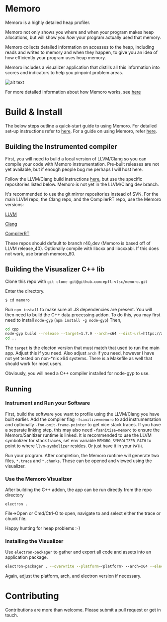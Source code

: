 # Memoro 

Memoro is a highly detailed heap profiler. 

Memoro not only shows you where and when your program makes heap allocations, but will show you _how_ your program actually used that memory.

Memoro collects detailed information on accesses to the heap, including reads and writes to memory and when they happen, to give you an idea of how efficiently your program uses heap memory. 

Memoro includes a visualizer application that distills all this information into scores and indicators to help you pinpoint problem areas. 

![alt text](assets/memoro_screen.png)

For more detailed information about how Memoro works, see [here](https://github.com/epfl-vlsc/memoro/blob/master/docs/memoro_ismm.pdf)

# Build & Install

The below steps outline a quick-start guide to using Memoro. For detailed set-up instructions refer to [here](docs/set_up.md). For a guide on using Memoro, refer [here](docs/use_case.md).

## Building the Instrumented compiler

First, you will need to build a local version of LLVM/Clang so you can compile your code with Memoro instrumentation. 
Pre-built releases are not yet available, but if enough people bug me perhaps I will host here. 

Follow the LLVM/Clang build instructions [here](https://releases.llvm.org/4.0.1/docs/GettingStarted.html), but use the specific repositories listed below.
Memoro is not yet in the LLVM/Clang dev branch.

It's recommended to use the git mirror repositories instead of SVN. 
For the main LLVM repo, the Clang repo, and the CompilerRT repo, use the Memoro versions:

[LLVM](https://github.com/epfl-vlsc/llvm)

[Clang](https://github.com/epfl-vlsc/clang)

[CompilerRT](https://github.com/epfl-vlsc/compiler-rt)

These repos should default to branch r40\_dev (Memoro is based off of LLVM release\_40).
Optionally compile with libcxx and libcxxabi. If this does not work, use branch memoro_80.

## Building the Visusalizer C++ lib

Clone this repo with `git clone git@github.com:epfl-vlsc/memoro.git`

Enter the directory.

`$ cd memoro`

Run `npm install` to make sure all JS dependencies are present. 
You will then need to build the C++ data processing addon. 
To do this, you may first need to install `node-gyp` (`npm install -g node-gyp`)
Then, 

```bash
cd cpp
node-gyp build --release --target=1.7.9 --arch=x64 --dist-url=https://atom.io/download/electron
cd ..
```

The `target` is the electon version that must match that used to run the main app.
Adjust this if you need. 
Also adjust `arch` if you need, however I have not yet tested on non-\*nix x64 systems.
There is a Makefile as well that should work for most users. 

Obviously, you will need a C++ compiler installed for node-gyp to use. 

## Running

### Instrument and Run your Software

First, build the software you want to profile using the LLVM/Clang you have built earlier. 
Add the compiler flag `-fsanitize=memoro` to add instrumentation and optionally `-fno-omit-frame-pointer` to get nice stack traces. 
If you have a separate linking step, this may also need `-fsanitize=memoro` to ensure the Memoro/Sanitizer runtime is linked. 
It is recommended to use the LLVM symbolizer for stack traces, set env variable `MEMORO_SYMBOLIZER_PATH` to point to where `llvm-symbolizer` resides. 
Or just have it in your `PATH`. 

Run your program. After completion, the Memoro runtime will generate two files, `*.trace` and `*.chunks`. These can be opened and viewed using the visualizer. 

### Use the Memoro Visualizer

After building the C++ addon, the app can be run directly from the repo directory

```
electron .
```

File-\>Open or Cmd/Ctrl-O to open, navigate to and select either the trace or chunk file. 

Happy hunting for heap problems :-)


### Installing the Visualizer

Use `electron-packager` to gather and export all code and assets into an application package. 

```bash
electron-packager . --overwrite --platform=<platform> --arch=x64 --electron-version=1.7.9 --icon=assets/icons/icon64.icns --prune=true --out=release-builds
```

Again, adjust the platform, arch, and electron version if necessary.

# Contributing

Contributions are more than welcome. 
Please submit a pull request or get in touch. 

